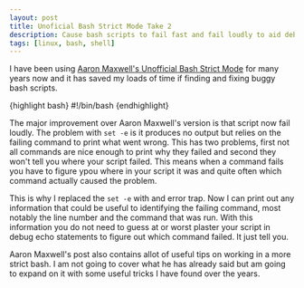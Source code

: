```yaml
---
layout: post
title: Unoficial Bash Strict Mode Take 2
description: Cause bash scripts to fail fast and fail loudly to aid debugging.
tags: [linux, bash, shell]
---
```


I have been using [Aaron Maxwell's Unofficial Bash Strict Mode](http://redsymbol.net/articles/unofficial-bash-strict-mode/) for many years now and it has saved my loads of time if finding and fixing buggy bash scripts.

{highlight bash}
#!/bin/bash
{endhighlight}

The major improvement over Aaron Maxwell's version is that script now fail loudly. The problem with `set -e` is it produces no output but relies on the failing command to print what went wrong. This has two problems, first not all commands are nice enough to print why they failed and second they won't tell you where your script failed. This means when a command fails you have to figure ypou where in your script it was and quite often which command actually caused the problem.

This is why I replaced the `set -e` with and error trap. Now I can print out any information that could be useful to identifying the failing command, most notably the line number and the command that was run. With this information you do not need to guess at or worst plaster your script in debug echo statements to figure out which command failed. It just tell you.

Aaron Maxwell's post also contains allot of useful tips on working in a more strict bash. I am not going to cover what he has already said but am going to expand on it with some useful tricks I have found over the years.
